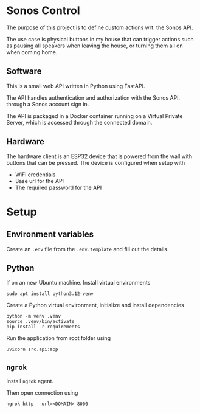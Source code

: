 # Sonos Control
The purpose of this project is to define custom actions wrt. the Sonos API.

The use case is physical buttons in my house that can trigger actions such as pausing all speakers when leaving the house, or turning them all on when coming home.

## Software 
This is a small web API written in Python using FastAPI. 

The API handles authentication and authorization with the Sonos API, through a Sonos account sign in.

The API is packaged in a Docker container running on a Virtual Private Server, which is accessed through the connected domain.

## Hardware
The hardware client is an ESP32 device that is powered from the wall with buttons that can be pressed. The device is configured when setup with 
- WiFi credentials
- Base url for the API
- The required password for the API 


# Setup
## Environment variables
Create an `.env` file from the `.env.template` and fill out the details. 

## Python
If on an new Ubuntu machine. Install virtual environments
```
sudo apt install python3.12-venv
```

Create a Python virtual environment, initialize and install dependencies
```
python -m venv .venv
source .venv/bin/activate
pip install -r requirements
```

Run the application from root folder using 
```
uvicorn src.api:app
```

## `ngrok`
Install `ngrok` agent.

Then open connection using
```
ngrok http --url=<DOMAIN> 8000
```